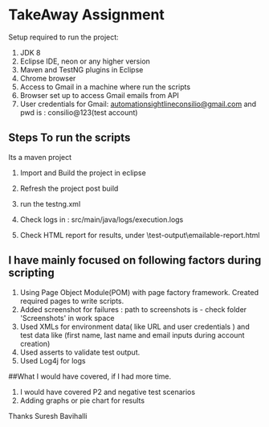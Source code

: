# TakeAway Assignment

Setup required to run the project:
1. JDK 8
2. Eclipse IDE, neon or any higher version
3. Maven and TestNG plugins in Eclipse 
4. Chrome browser
5. Access to Gmail in a machine where run the scripts
6. Browser set up to access Gmail emails from API
7. User credentials for Gmail: automationsightlineconsilio@gmail.com and pwd is : consilio@123(test account) 

Steps  To run the scripts
-
 Its a maven project
  
 1. Import and Build the project in eclipse
  
 2. Refresh the project post build
  
 3. run the testng.xml
  
 4. Check logs in :  src/main/java/logs/execution.logs
 
 5. Check HTML report for results, under \test-output\emailable-report.html
 
## I have mainly focused on following factors during scripting

1. Using Page Object Module(POM) with page factory framework. Created required pages to write scripts.
2. Added screenshot for failures : path to screenshots is - check folder 'Screenshots' in work space
3. Used XMLs for environment data( like URL and user credentials ) and test data like (first name, last name and email inputs during account creation)
4. Used asserts to validate  test output.
5. Used Log4j for logs

##What I would have covered, if I had more time.
1. I would have covered P2 and negative test scenarios
2. Adding graphs or pie chart for results


Thanks
Suresh Bavihalli
